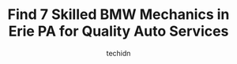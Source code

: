---
layout: ampstory
image: https://images.unsplash.com/photo-1607120717423-5cfbccc9e245?ixlib=rb-4.0.3&ixid=MnwxMjA3fDB8MHxwaG90by1wYWdlfHx8fGVufDB8fHx8&auto=format&fit=crop&w=640&h=853&q=80
author: techidn
featured: false
description: Trust your vehicles maintenance and repairs to the 7 best BMW Mechanic in Erie PA, USA. With their extensive experience, cutting-edge technology, and commitment to customer satisfaction, th
title: Find 7 Skilled BMW Mechanics in Erie PA for Quality Auto Services
cover:
   title: Find 7 Skilled BMW Mechanics in Erie PA for Quality Auto Services
   subtitle: Rickpate
   background: https://images.unsplash.com/photo-1607120717423-5cfbccc9e245?ixlib=rb-4.0.3&ixid=MnwxMjA3fDB8MHxwaG90by1wYWdlfHx8fGVufDB8fHx8&auto=format&fit=crop&w=640&h=853&q=80

pages: 
 - layout: thirds
   top: <h1>#1 New Motors BMW</h1>
   bottom: "<p>I had a wonderful experience at New Motors! Steve Quinn my car salesman was thorough with explaining everything about the operation and buying process of my BMW M 240i I </p>"
   background: https://www.knot35.com/toplist/wp-content/uploads/2023/06/best-bmw-mechanic-1-in-erie-pa-1685841800.jpeg
   backgroundblur: true
 - layout: thirds
   top: <h1>#2 James and Demays Auto Repair</h1>
   bottom: "<p>2414 E Lake Rd, Erie, PA 16511, United States</p>"
   background: https://www.knot35.com/toplist/wp-content/uploads/2023/06/best-bmw-mechanic-2-in-erie-pa-1685841800.jpeg
   cta:
      link: https://www.knot35.com/toplist/find-7-skilled-bmw-mechanics-in-erie-pa-for-quality-auto-services/
      text: Find 7 Skilled BMW Mechanics in Erie PA for Quality Auto Services
 - layout: thirds
   top: <h1>#3 Musolfs Auto Service</h1>
   bottom: "<p>1102 Peach St, Erie, PA 16501, United States</p>"
   background: https://www.knot35.com/toplist/wp-content/uploads/2023/06/best-bmw-mechanic-3-in-erie-pa-1685841801.jpeg
   cta:
      link: https://www.knot35.com/toplist/find-7-skilled-bmw-mechanics-in-erie-pa-for-quality-auto-services/
      text: Find 7 Skilled BMW Mechanics in Erie PA for Quality Auto Services
 - layout: thirds
   top: <h1>#4 West Tenth Auto</h1>
   bottom: "<p>1021 W 10th St, Erie, PA 16502, United States</p>"
   background: https://images.unsplash.com/photo-1609083590460-7b8cc0ca65f8?ixlib=rb-4.0.3&ixid=MnwxMjA3fDB8MHxwaG90by1wYWdlfHx8fGVufDB8fHx8&auto=format&fit=crop&w=640&h=853&q=80
   cta:
      link: https://www.knot35.com/toplist/find-7-skilled-bmw-mechanics-in-erie-pa-for-quality-auto-services/
      text: Find 7 Skilled BMW Mechanics in Erie PA for Quality Auto Services
 - layout: thirds
   top: <h1>#5 Premier Auto Service</h1>
   bottom: "<p>410 W 12th St, Erie, PA 16501, United States</p>"
   background: https://images.unsplash.com/photo-1608411404720-c8f0417bcdba?ixlib=rb-4.0.3&ixid=MnwxMjA3fDB8MHxwaG90by1wYWdlfHx8fGVufDB8fHx8&auto=format&fit=crop&w=640&h=853&q=80
   cta:
      link: https://www.knot35.com/toplist/find-7-skilled-bmw-mechanics-in-erie-pa-for-quality-auto-services/
      text: Find 7 Skilled BMW Mechanics in Erie PA for Quality Auto Services
 - layout: thirds
   top: <h1>#6 H Auto Repair</h1>
   bottom: "<p>921 W 21st St, Erie, PA 16502, United States</p>"
   background: https://images.unsplash.com/photo-1518640467707-6811f4a6ab73?ixlib=rb-4.0.3&ixid=MnwxMjA3fDB8MHxwaG90by1wYWdlfHx8fGVufDB8fHx8&auto=format&fit=crop&w=640&h=853&q=80
   cta:
      link: https://www.knot35.com/toplist/find-7-skilled-bmw-mechanics-in-erie-pa-for-quality-auto-services/
      text: Find 7 Skilled BMW Mechanics in Erie PA for Quality Auto Services
 - layout: thirds
   top: <h1>#7 Redus Auto Repair</h1>
   bottom: "<p>1212 Industrial Dr, Erie, PA 16505, United States</p>"
   background: https://images.unsplash.com/photo-1533735380053-eb8d0759b24a?ixlib=rb-4.0.3&ixid=MnwxMjA3fDB8MHxwaG90by1wYWdlfHx8fGVufDB8fHx8&auto=format&fit=crop&w=640&h=853&q=80
   cta:
      link: https://www.knot35.com/toplist/find-7-skilled-bmw-mechanics-in-erie-pa-for-quality-auto-services/
      text: Find 7 Skilled BMW Mechanics in Erie PA for Quality Auto Services
 - layout: thirds
   middle: Continue reading...
   background: https://images.unsplash.com/photo-1618005182384-a83a8bd57fbe?ixlib=rb-4.0.3&ixid=MnwxMjA3fDB8MHxwaG90by1wYWdlfHx8fGVufDB8fHx8&auto=format&fit=crop&w=640&h=853&q=80
   cta:
      link: https://www.knot35.com/toplist/find-7-skilled-bmw-mechanics-in-erie-pa-for-quality-auto-services/
      text: Find 7 Skilled BMW Mechanics in Erie PA for Quality Auto Services
      
---